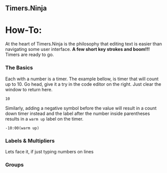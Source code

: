 ## Timers.Ninja

# How-To:

At the heart of Timers.Ninja is the philosophy that editing text is easier than navigating some user interface. **A few short key strokes and boom!!!** Timers are ready to go.

### The Basics

Each with a number is a timer. The example bellow, is timer that will count up to 10. Go head, give it a try in the code editor on the right. Just clear the window to return here.

```
10
```

Similarly, adding a negative symbol before the value will result in a count down timer instead and the label after the number inside parentheses results in a `warm up` label on the timer.

```
-10:00(warm up)
```

### Labels & Multipliers

Lets face it, if just typing numbers on lines

### Groups
